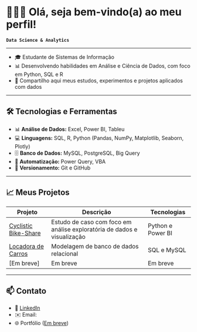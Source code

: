 # 👨🏻‍💻 Olá, seja bem-vindo(a) ao meu perfil!

**`Data Science & Analytics`**

---

- 🎓 Estudante de Sistemas de Informação
- 📊 Desenvolvendo habilidades em Análise e Ciência de Dados, com foco em Python, SQL e R 
- 🚀 Compartilho aqui meus estudos, experimentos e projetos aplicados com dados 

---

## 🛠️ Tecnologias e Ferramentas

- 📊 **Análise de Dados:** Excel, Power BI, Tableu
- 💻 **Linguagens:** SQL, R, Python (Pandas, NumPy, Matplotlib, Seaborn, Plotly)
- 🗄️ **Banco de Dados:** MySQL, PostgreSQL, Big Query
- 🔄 **Automatização:** Power Query, VBA
- 📂 **Versionamento:** Git e GitHub

---

## 📈 Meus Projetos

| Projeto | Descrição | Tecnologias |
|------------|--------------|----------------|
| [Cyclistic Bike-Share](https://github.com/dgdatadev/cyclistic-bike-share-analysis) | Estudo de caso com foco em análise exploratória de dados e visualização | Python e Power BI |
| [Locadora de Carros](https://github.com/dgdatadev/projeto-locadora-carros) | Modelagem de banco de dados relacional | SQL e MySQL |
| [Em breve] | Em breve | Em breve |

---

## 📫 Contato

- 💼 [LinkedIn](https://www.linkedin.com/in/diogoalvescasimiro/)
- ✉️ Email: 
- 🌐 Portfólio ([Em breve]())
